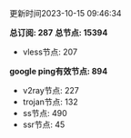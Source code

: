 更新时间2023-10-15 09:46:34

**总订阅: 287**
**总节点: 15394**
- vless节点: 207

**google ping有效节点: 894**
- v2ray节点: 227
- trojan节点: 132
- ss节点: 490
- ssr节点: 45
